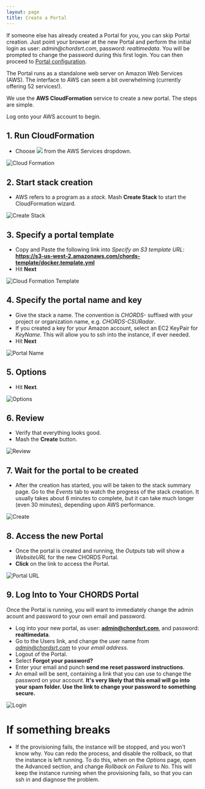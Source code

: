 ```yaml
---
layout: page
title: Create a Portal
---
```


<div class="well" style="text-align: left;">
If someone else has already created a Portal for you, you can skip Portal creation. Just point
your browser at the new Portal and perform the initial login as user: <em>admin@chordsrt.com</em>, 
password: <em>realtimedata</em>. You will be prompted to change the password during this first login.
You can then proceed to <a href="{{site.baseurl}}/config.html">Portal configuration</a>.
</div>

The Portal runs as a standalone web server on Amazon Web Services (AWS). 
The interface to AWS can seem a bit overwhelming (currently offering 52
services!).

We use the **AWS CloudFormation** service to create a new portal. The steps are
simple.


Log onto your AWS account to begin.

## 1. Run CloudFormation

* Choose ![](images/cf.png) from the AWS Services dropdown.

<img class="img-responsive" src="images/aws_services.png" alt="Cloud Formation">
      
## 2. Start stack creation

* AWS refers to a program as a *stack*. Mash **Create Stack** to start the CloudFormation wizard.

<img class="img-responsive" src="images/AWS_CF0.png" alt="Create Stack">

## 3. Specify a portal template 

* Copy and Paste the following link into _Specify an S3 template URL_: <br/>
**https://s3-us-west-2.amazonaws.com/chords-template/docker.template.yml**
* Hit **Next**

<img class="img-responsive" src="images/AWS_CF1.png" alt="Cloud Formation Template">

## 4. Specify the portal name and key

* Give the stack a name. The convention is _CHORDS-_ suffixed with your project or organization name, e.g. _CHORDS-CSURadar_.
* If you created a key for your Amazon account, select an EC2 KeyPair for *KeyName*. This will allow you to ssh into the instance, 
  if ever needed.
* Hit **Next**

<img class="img-responsive" src="images/AWS_CF2.png" alt="Portal Name">

## 5. Options

* Hit **Next**.

<img class="img-responsive" src="images/AWS_CF3.png" alt="Options">

## 6. Review

* Verify that everything looks good.
* Mash the **Create** button.

<img class="img-responsive" src="images/AWS_CF4.png" alt="Review">

## 7. Wait for the portal to be created

* After the creation has started, you will be taken 
to the stack summary page. Go to the *Events* tab to watch the progress 
of the stack creation. It usually takes about 6 minutes to complete, but it can take 
much longer (even 30 minutes), depending upon AWS performance.

<img class="img-responsive" src="images/AWS_CF5.png" alt="Create">

## 8. Access the new Portal

* Once the portal is created and running, the *Outputs* tab will show a *WebsiteURL* for the new 
CHORDS Portal. 
* **Click** on the link to access the Portal.

<img class="img-responsive" src="images/AWS_CF6.png" alt="Portal URL">

## 9. Log Into to Your CHORDS Portal

Once the Portal is running, you will want to immediately change the admin acount and password to your
own email and password.

* Log into your new portal, as user: **admin@chordsrt.com**, and password: **realtimedata**.
* Go to the Users link, and change the user name from *admin@chordsrt.com* 
  to your *email address*.
* Logout of the Portal.
* Select **Forgot your password?**
* Enter your email and punch **send me reset password instructions**. 
* An email will be sent, containing a link that you can use to change the password on your account. **It's very likely that this email will go into your spam folder. Use the link to change your password to something secure.**

<img class="img-responsive" src="images/AWS_CF7.png" alt="Login">


# If something breaks
* If the provisioning fails, the instance will be stopped, and you won\'t know why. You can redo the process, 
and disable the rollback, so that the instance is left running. To do this, when on the *Options* page, 
open the Advanced section, and change _Rollback on Failure_ to *No*. This will
keep the instance running when the provisioning fails, so that you can ssh in and diagnose the problem.
